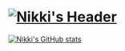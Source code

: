 # [![Nikki's Header](https://raw.githubusercontent.com/niikkiin/niikkiin/main/assets/header-banner.svg)](https://www.nikkiabarca.me)

[![Nikki's GitHub stats](https://github-readme-stats.vercel.app/api?username=niikkiin&count_private=true&show_icons=true&title_color=E8BACE&bg_color=040F16&text_color=FBFBFF&icon_color=E8BACE)](https://github.com/niikkiin/)